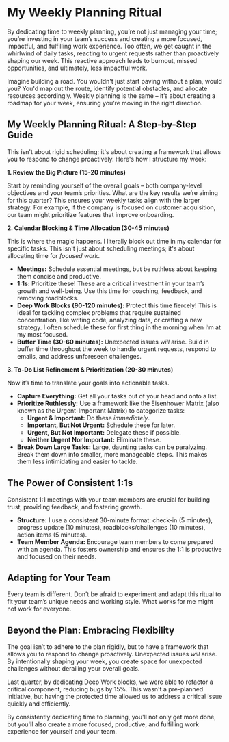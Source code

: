 # My Weekly Planning Ritual

By dedicating time to weekly planning, you’re not just managing your time; you’re investing in your team’s success and creating a more focused, impactful, and fulfilling work experience. Too often, we get caught in the whirlwind of daily tasks, reacting to urgent requests rather than proactively shaping our week. This reactive approach leads to burnout, missed opportunities, and ultimately, less impactful work. 

Imagine building a road. You wouldn't just start paving without a plan, would you? You'd map out the route, identify potential obstacles, and allocate resources accordingly.  Weekly planning is the same – it’s about creating a roadmap for your week, ensuring you’re moving in the right direction.

## My Weekly Planning Ritual: A Step-by-Step Guide

This isn't about rigid scheduling; it's about creating a framework that allows you to respond to change proactively.  Here's how I structure my week:

**1. Review the Big Picture (15-20 minutes)**

Start by reminding yourself of the overall goals – both company-level objectives and your team’s priorities.  What are the key results we’re aiming for this quarter? This ensures your weekly tasks align with the larger strategy. For example, if the company is focused on customer acquisition, our team might prioritize features that improve onboarding. 

**2. Calendar Blocking & Time Allocation (30-45 minutes)**

This is where the magic happens.  I literally block out time in my calendar for specific tasks. This isn't just about scheduling meetings; it's about allocating time for *focused work*.

*   **Meetings:** Schedule essential meetings, but be ruthless about keeping them concise and productive.
*   **1:1s:** Prioritize these! These are a critical investment in your team’s growth and well-being. Use this time for coaching, feedback, and removing roadblocks.
*   **Deep Work Blocks (90-120 minutes):**  Protect this time fiercely! This is ideal for tackling complex problems that require sustained concentration, like writing code, analyzing data, or crafting a new strategy.  I often schedule these for first thing in the morning when I’m at my most focused.
*   **Buffer Time (30-60 minutes):**  Unexpected issues *will* arise.  Build in buffer time throughout the week to handle urgent requests, respond to emails, and address unforeseen challenges.

**3. To-Do List Refinement & Prioritization (20-30 minutes)**

Now it’s time to translate your goals into actionable tasks. 

*   **Capture Everything:**  Get all your tasks out of your head and onto a list.
*   **Prioritize Ruthlessly:** Use a framework like the Eisenhower Matrix (also known as the Urgent-Important Matrix) to categorize tasks:
    *   **Urgent & Important:** Do these *immediately*.
    *   **Important, But Not Urgent:** Schedule these for later.
    *   **Urgent, But Not Important:** Delegate these if possible.
    *   **Neither Urgent Nor Important:** Eliminate these.
*   **Break Down Large Tasks:**  Large, daunting tasks can be paralyzing. Break them down into smaller, more manageable steps. This makes them less intimidating and easier to tackle.

## The Power of Consistent 1:1s

Consistent 1:1 meetings with your team members are crucial for building trust, providing feedback, and fostering growth. 

*   **Structure:**  I use a consistent 30-minute format: check-in (5 minutes), progress update (10 minutes), roadblocks/challenges (10 minutes), action items (5 minutes).
*   **Team Member Agenda:** Encourage team members to come prepared with an agenda. This fosters ownership and ensures the 1:1 is productive and focused on their needs. 

## Adapting for Your Team

Every team is different.  Don’t be afraid to experiment and adapt this ritual to fit your team’s unique needs and working style.  What works for me might not work for everyone.

## Beyond the Plan: Embracing Flexibility

The goal isn’t to adhere to the plan rigidly, but to have a framework that allows you to respond to change proactively. Unexpected issues *will* arise. By intentionally shaping your week, you create space for unexpected challenges without derailing your overall goals.  

Last quarter, by dedicating Deep Work blocks, we were able to refactor a critical component, reducing bugs by 15%.  This wasn't a pre-planned initiative, but having the protected time allowed us to address a critical issue quickly and efficiently.

By consistently dedicating time to planning, you'll not only get more done, but you'll also create a more focused, productive, and fulfilling work experience for yourself and your team.